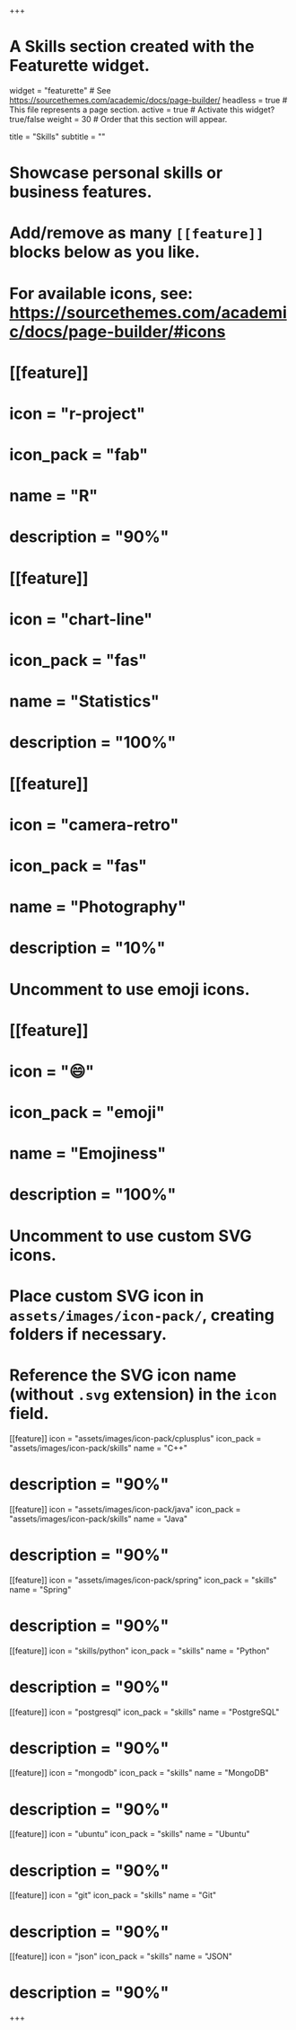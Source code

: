 +++
# A Skills section created with the Featurette widget.
widget = "featurette"  # See https://sourcethemes.com/academic/docs/page-builder/
headless = true  # This file represents a page section.
active = true  # Activate this widget? true/false
weight = 30  # Order that this section will appear.

title = "Skills"
subtitle = ""

# Showcase personal skills or business features.
# 
# Add/remove as many `[[feature]]` blocks below as you like.
# 
# For available icons, see: https://sourcethemes.com/academic/docs/page-builder/#icons

# [[feature]]
#  icon = "r-project"
#  icon_pack = "fab"
#  name = "R"
#  description = "90%"
  
# [[feature]]
#  icon = "chart-line"
#  icon_pack = "fas"
#  name = "Statistics"
#  description = "100%"  
  
# [[feature]]
#  icon = "camera-retro"
#  icon_pack = "fas"
# name = "Photography"
#  description = "10%"

# Uncomment to use emoji icons.
# [[feature]]
#  icon = ":smile:"
#  icon_pack = "emoji"
#  name = "Emojiness"
#  description = "100%"  

# Uncomment to use custom SVG icons.
# Place custom SVG icon in `assets/images/icon-pack/`, creating folders if necessary.
# Reference the SVG icon name (without `.svg` extension) in the `icon` field.
  [[feature]]
  icon = "assets/images/icon-pack/cplusplus"
  icon_pack = "assets/images/icon-pack/skills"
  name = "C++"
#  description = "90%"

[[feature]]
  icon = "assets/images/icon-pack/java"
  icon_pack = "assets/images/icon-pack/skills"
  name = "Java"
#  description = "90%"

[[feature]]
  icon = "assets/images/icon-pack/spring"
  icon_pack = "skills"
  name = "Spring"
#  description = "90%"

[[feature]]
  icon = "skills/python"
  icon_pack = "skills"
  name = "Python"
#  description = "90%"

[[feature]]
  icon = "postgresql"
  icon_pack = "skills"
  name = "PostgreSQL"
#  description = "90%"

[[feature]]
  icon = "mongodb"
  icon_pack = "skills"
  name = "MongoDB"
#  description = "90%"

[[feature]]
  icon = "ubuntu"
  icon_pack = "skills"
  name = "Ubuntu"
#  description = "90%"

[[feature]]
  icon = "git"
  icon_pack = "skills"
  name = "Git"
#  description = "90%"

[[feature]]
  icon = "json"
  icon_pack = "skills"
  name = "JSON"
#  description = "90%"

+++
